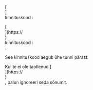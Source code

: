 [<br host>]<br action>kinnituskood :<br code>

[<br host>](https://<br host>)<br action>kinnituskood :<br code>.

See kinnituskood aegub ühe tunni pärast.

Kui te ei ole taotlenud [<br host>](https://<br host>)<br action>, palun ignoreeri seda sõnumit.
